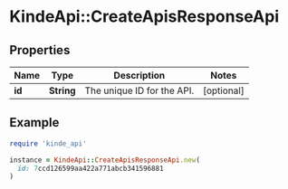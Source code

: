 # KindeApi::CreateApisResponseApi

## Properties

| Name | Type | Description | Notes |
| ---- | ---- | ----------- | ----- |
| **id** | **String** | The unique ID for the API. | [optional] |

## Example

```ruby
require 'kinde_api'

instance = KindeApi::CreateApisResponseApi.new(
  id: 7ccd126599aa422a771abcb341596881
)
```

